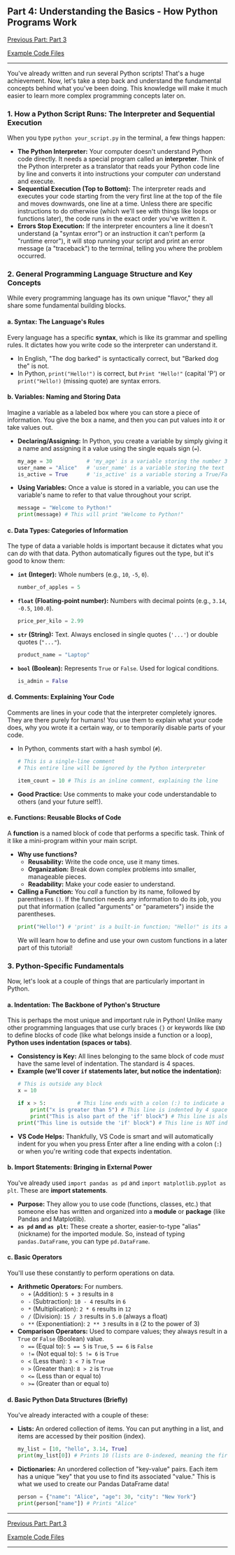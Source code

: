 ## Part 4: Understanding the Basics - How Python Programs Work

[Previous Part: Part 3](../example_code/)

[Example Code Files](Part%204%20-%20Understanding%20the%20Basics%20-%20How%20Python%20Programs%20Work%2C%20pt.1.md)

---


You've already written and run several Python scripts! That's a huge achievement. Now, let's take a step back and understand the fundamental concepts behind what you've been doing. This knowledge will make it much easier to learn more complex programming concepts later on.

### 1. How a Python Script Runs: The Interpreter and Sequential Execution

When you type `python your_script.py` in the terminal, a few things happen:

* **The Python Interpreter:** Your computer doesn't understand Python code directly. It needs a special program called an **interpreter**. Think of the Python interpreter as a translator that reads your Python code line by line and converts it into instructions your computer *can* understand and execute.
* **Sequential Execution (Top to Bottom):** The interpreter reads and executes your code starting from the very first line at the top of the file and moves downwards, one line at a time. Unless there are specific instructions to do otherwise (which we'll see with things like loops or functions later), the code runs in the exact order you've written it.
* **Errors Stop Execution:** If the interpreter encounters a line it doesn't understand (a "syntax error") or an instruction it can't perform (a "runtime error"), it will stop running your script and print an error message (a "traceback") to the terminal, telling you where the problem occurred.

### 2. General Programming Language Structure and Key Concepts

While every programming language has its own unique "flavor," they all share some fundamental building blocks.

#### a. Syntax: The Language's Rules

Every language has a specific **syntax**, which is like its grammar and spelling rules. It dictates how you write code so the interpreter can understand it.

* In English, "The dog barked" is syntactically correct, but "Barked dog the" is not.
* In Python, `print("Hello!")` is correct, but `Print "Hello!"` (capital 'P') or `print("Hello!)` (missing quote) are syntax errors.

#### b. Variables: Naming and Storing Data

Imagine a variable as a labeled box where you can store a piece of information. You give the box a name, and then you can put values into it or take values out.

* **Declaring/Assigning:** In Python, you create a variable by simply giving it a name and assigning it a value using the single equals sign (`=`).
    ```python
    my_age = 30           # 'my_age' is a variable storing the number 30
    user_name = "Alice"   # 'user_name' is a variable storing the text "Alice"
    is_active = True      # 'is_active' is a variable storing a True/False value
    ```
* **Using Variables:** Once a value is stored in a variable, you can use the variable's name to refer to that value throughout your script.
    ```python
    message = "Welcome to Python!"
    print(message) # This will print "Welcome to Python!"
    ```

#### c. Data Types: Categories of Information

The type of data a variable holds is important because it dictates what you can *do* with that data. Python automatically figures out the type, but it's good to know them:

* **`int` (Integer):** Whole numbers (e.g., `10`, `-5`, `0`).
    ```python
    number_of_apples = 5
    ```
* **`float` (Floating-point number):** Numbers with decimal points (e.g., `3.14`, `-0.5`, `100.0`).
    ```python
    price_per_kilo = 2.99
    ```
* **`str` (String):** Text. Always enclosed in single quotes (`'...'`) or double quotes (`"..."`).
    ```python
    product_name = "Laptop"
    ```
* **`bool` (Boolean):** Represents `True` or `False`. Used for logical conditions.
    ```python
    is_admin = False
    ```

#### d. Comments: Explaining Your Code

Comments are lines in your code that the interpreter completely ignores. They are there purely for humans! You use them to explain what your code does, why you wrote it a certain way, or to temporarily disable parts of your code.

* In Python, comments start with a hash symbol (`#`).
    ```python
    # This is a single-line comment
    # This entire line will be ignored by the Python interpreter

    item_count = 10 # This is an inline comment, explaining the line
    ```
* **Good Practice:** Use comments to make your code understandable to others (and your future self!).

#### e. Functions: Reusable Blocks of Code

A **function** is a named block of code that performs a specific task. Think of it like a mini-program within your main script.

* **Why use functions?**
    * **Reusability:** Write the code once, use it many times.
    * **Organization:** Break down complex problems into smaller, manageable pieces.
    * **Readability:** Make your code easier to understand.
* **Calling a Function:** You *call* a function by its name, followed by parentheses `()`. If the function needs any information to do its job, you put that information (called "arguments" or "parameters") inside the parentheses.
    ```python
    print("Hello!") # 'print' is a built-in function; "Hello!" is its argument
    ```
    We will learn how to define and use your own custom functions in a later part of this tutorial!

### 3. Python-Specific Fundamentals

Now, let's look at a couple of things that are particularly important in Python.

#### a. Indentation: The Backbone of Python's Structure

This is perhaps the most unique and important rule in Python! Unlike many other programming languages that use curly braces `{}` or keywords like `END` to define blocks of code (like what belongs inside a function or a loop), **Python uses indentation (spaces or tabs)**.

* **Consistency is Key:** All lines belonging to the same block of code *must* have the same level of indentation. The standard is 4 spaces.
* **Example (we'll cover `if` statements later, but notice the indentation):**
    ```python
    # This is outside any block
    x = 10

    if x > 5:          # This line ends with a colon (:) to indicate a new block is starting
        print("x is greater than 5") # This line is indented by 4 spaces
        print("This is also part of the 'if' block") # This line is also indented by 4 spaces
    print("This line is outside the 'if' block") # This line is NOT indented, so it runs after the 'if' block finishes
    ```
* **VS Code Helps:** Thankfully, VS Code is smart and will automatically indent for you when you press Enter after a line ending with a colon (`:`) or when you're writing code that expects indentation.

#### b. Import Statements: Bringing in External Power

You've already used `import pandas as pd` and `import matplotlib.pyplot as plt`. These are **import statements**.

* **Purpose:** They allow you to use code (functions, classes, etc.) that someone else has written and organized into a **module** or **package** (like Pandas and Matplotlib).
* **`as pd` and `as plt`:** These create a shorter, easier-to-type "alias" (nickname) for the imported module. So, instead of typing `pandas.DataFrame`, you can type `pd.DataFrame`.

#### c. Basic Operators

You'll use these constantly to perform operations on data.

* **Arithmetic Operators:** For numbers.
    * `+` (Addition): `5 + 3` results in `8`
    * `-` (Subtraction): `10 - 4` results in `6`
    * `*` (Multiplication): `2 * 6` results in `12`
    * `/` (Division): `15 / 3` results in `5.0` (always a float)
    * `**` (Exponentiation): `2 ** 3` results in `8` (2 to the power of 3)
* **Comparison Operators:** Used to compare values; they always result in a `True` or `False` (Boolean) value.
    * `==` (Equal to): `5 == 5` is `True`, `5 == 6` is `False`
    * `!=` (Not equal to): `5 != 6` is `True`
    * `<` (Less than): `3 < 7` is `True`
    * `>` (Greater than): `8 > 2` is `True`
    * `<=` (Less than or equal to)
    * `>=` (Greater than or equal to)

#### d. Basic Python Data Structures (Briefly)

You've already interacted with a couple of these:

* **Lists:** An ordered collection of items. You can put anything in a list, and items are accessed by their position (index).
    ```python
    my_list = [10, "hello", 3.14, True]
    print(my_list[0]) # Prints 10 (lists are 0-indexed, meaning the first item is at position 0)
    ```
* **Dictionaries:** An unordered collection of "key-value" pairs. Each item has a unique "key" that you use to find its associated "value." This is what we used to create our Pandas DataFrame data!
    ```python
    person = {"name": "Alice", "age": 30, "city": "New York"}
    print(person["name"]) # Prints "Alice"
    ```
---

[Previous Part: Part 3](../example_code/)

[Example Code Files](Part%204%20-%20Understanding%20the%20Basics%20-%20How%20Python%20Programs%20Work%2C%20pt.1.md)

---
